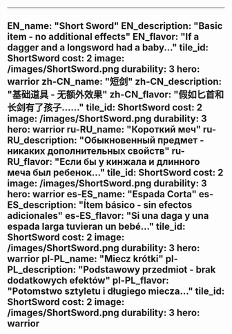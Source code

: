 ---

EN_name: "Short Sword"
EN_description: "Basic item - no additional effects"
EN_flavor: "If a dagger and a longsword had a baby..."
tile_id: ShortSword
cost: 2
image: /images/ShortSword.png
durability: 3
hero: warrior
zh-CN_name: "短剑"
zh-CN_description: "基础道具 - 无额外效果"
zh-CN_flavor: "假如匕首和长剑有了孩子……"
tile_id: ShortSword
cost: 2
image: /images/ShortSword.png
durability: 3
hero: warrior
ru-RU_name: "Короткий меч"
ru-RU_description: "Обыкновенный предмет - никаких дополнительных свойств"
ru-RU_flavor: "Если бы у кинжала и длинного меча был ребенок..."
tile_id: ShortSword
cost: 2
image: /images/ShortSword.png
durability: 3
hero: warrior
es-ES_name: "Espada Corta"
es-ES_description: "Ítem básico - sin efectos adicionales"
es-ES_flavor: "Si una daga y una espada larga tuvieran un bebé..."
tile_id: ShortSword
cost: 2
image: /images/ShortSword.png
durability: 3
hero: warrior
pl-PL_name: "Miecz krótki"
pl-PL_description: "Podstawowy przedmiot - brak dodatkowych efektów"
pl-PL_flavor: "Potomstwo sztyletu i długiego miecza..."
tile_id: ShortSword
cost: 2
image: /images/ShortSword.png
durability: 3
hero: warrior
---